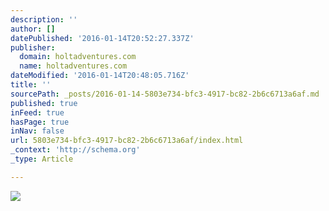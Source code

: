```yaml
---
description: ''
author: []
datePublished: '2016-01-14T20:52:27.337Z'
publisher:
  domain: holtadventures.com
  name: holtadventures.com
dateModified: '2016-01-14T20:48:05.716Z'
title: ''
sourcePath: _posts/2016-01-14-5803e734-bfc3-4917-bc82-2b6c6713a6af.md
published: true
inFeed: true
hasPage: true
inNav: false
url: 5803e734-bfc3-4917-bc82-2b6c6713a6af/index.html
_context: 'http://schema.org'
_type: Article

---
```

![](http://holtadventures.com/wp-content/Gallery/Laos/DSC_0388.JPG)